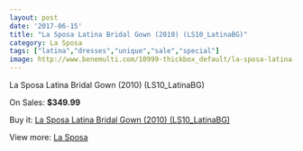 ```yaml
---
layout: post
date: '2017-06-15'
title: "La Sposa Latina Bridal Gown (2010) (LS10_LatinaBG)"
category: La Sposa
tags: ["latina","dresses","unique","sale","special"]
image: http://www.benemulti.com/10999-thickbox_default/la-sposa-latina-bridal-gown-2010-ls10latinabg.jpg
---
```

La Sposa Latina Bridal Gown (2010) (LS10_LatinaBG)

On Sales: **$349.99**
<a href="https://www.benemulti.com/en/la-sposa/4107-la-sposa-latina-bridal-gown-2010-ls10latinabg.html"><amp-img layout="responsive" width="600" height="600" src="//www.benemulti.com/10999-thickbox_default/la-sposa-latina-bridal-gown-2010-ls10latinabg.jpg" alt="La Sposa Latina Bridal Gown (2010) (LS10_LatinaBG) 0" /></a>
<a href="https://www.benemulti.com/en/la-sposa/4107-la-sposa-latina-bridal-gown-2010-ls10latinabg.html"><amp-img layout="responsive" width="600" height="600" src="//www.benemulti.com/11001-thickbox_default/la-sposa-latina-bridal-gown-2010-ls10latinabg.jpg" alt="La Sposa Latina Bridal Gown (2010) (LS10_LatinaBG) 1" /></a>
<a href="https://www.benemulti.com/en/la-sposa/4107-la-sposa-latina-bridal-gown-2010-ls10latinabg.html"><amp-img layout="responsive" width="600" height="600" src="//www.benemulti.com/11000-thickbox_default/la-sposa-latina-bridal-gown-2010-ls10latinabg.jpg" alt="La Sposa Latina Bridal Gown (2010) (LS10_LatinaBG) 2" /></a>

Buy it: [La Sposa Latina Bridal Gown (2010) (LS10_LatinaBG)](https://www.benemulti.com/en/la-sposa/4107-la-sposa-latina-bridal-gown-2010-ls10latinabg.html "La Sposa Latina Bridal Gown (2010) (LS10_LatinaBG)")

View more: [La Sposa](https://www.benemulti.com/en/38-la-sposa "La Sposa")